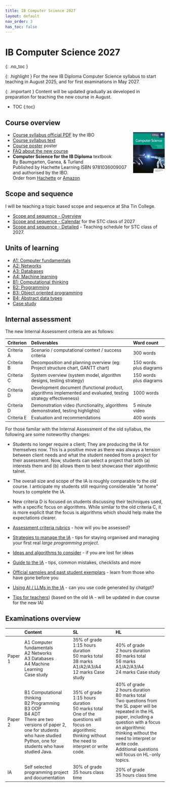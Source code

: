 ```yaml
---
title: IB Computer Science 2027
layout: default
nav_order: 3
has_toc: false
---
```


# IB Computer Science 2027
{: .no_toc }

{: .highlight }
For the new IB Diploma Computer Science syllabus to start teaching in August 2025, and for first examinations in May 2027.

{: .important }
Content will be updated gradually as developed in preparation for teaching the new course in August.

- TOC
{:toc} 

## Course overview
<img style="float: right; width: 100px" src="/assets/ib-compsci-book.png">

* [Course syllabus official PDF](/assets/ib-compsci-guide-en-2025.pdf) by the IBO
* [Course syllabus text](syllabus-content.html)
* [Course poster](/assets/ib-compsci-poster-2025.pdf) poster
* [FAQ about the new course](changes.html)
* **Computer Science for the IB Diploma** textbook<br/>By Baumgarten, Ganea, & Turland<br/>Published by Hachette Learning ISBN 9781036009007 and authorised by the IBO.<br/>Order from [Hachette](https://www.hachettelearning.com/computing-and-it/computer-science-for-the-ib-diploma) or [Amazon](https://www.amazon.com/Computer-Science-Diploma-Paul-Baumgarten/dp/1036009009/)

## Scope and sequence

I will be teaching a topic based scope and sequence at Sha Tin College.

* [Scope and sequence - Overview](sequence-overview.html)
* [Scope and sequence - Calendar](calendar-2025-2027.pdf) for the STC class of 2027
* [Scope and sequence - Detailed](https://docs.google.com/document/d/1MNst1Cdf2V6nCwC61gSUE6G9zhHyAM0oIbup-7-2evM/edit?usp=sharing) - Teaching schedule for STC class of 2027.

## Units of learning

* [A1: Computer fundamentals](a1.html)
* [A2: Networks](a2.html)
* [A3: Databases](a3.html)
* [A4: Machine learning](a4.html)
* [B1: Computational thinking](b1.html)
* [B2: Programming](b2.html)
* [B3: Object oriented programming](b3.html)
* [B4: Abstract data types](b4.html)
* [Case study](case-study.html)

## Internal assessment

The new Internal Assessment criteria are as follows:

| Criterion | Deliverables | Word count |
| :---- | :---- | :---- |
| Criteria A | Scenario / computational context / success criteria | 300 words |
| Criteria B | Decomposition and planning overview (eg: Project structure chart, GANTT chart) | 150 words plus diagrams |
| Criteria C | System overview (system model, algorithm designs, testing strategy) | 150 words plus diagrams |
| Criteria D | Development document (functional product, algorithms implemented and evaluated, testing strategy effectiveness) | 1000 words |
| Criteria D | Demonstration video (functionality, algorithms demonstrated, testing highlights) | 5 minute video |
| Criteria E | Evaluation and recommendations | 400 words |

For those familar with the Internal Assessment of the old syllabus, the following are some noteworthy changes:

* Students no longer require a client; They are producing the IA for themselves now.  This is a positive move as there was always a tension between client needs and what the student needed from a project for their assessment. Now, students can select a project that both (a) interests them and (b) allows them to best showcase their algorithmic talnet.

* The overall size and scope of the IA is roughly comparable to the old course. I anticipate my students still requiring considerable "at home" hours to complete the IA.

* New criteria D is focused on students discussing their techniques used, with a specific focus on algorithms. While similar to the old criteria C, it is more explicit that the focus is algorithms which should help make the expectations clearer.  

* [Assessment criteria rubrics](internal-assessment-crteria.html) - how will you be assessed?
* [Strategies to manage the IA](internal-assessment-strategies.html) - tips for staying organised and managing your first real _large programming project_.
* [Ideas and algorithms to consider](internal-assessment-ideas.html) - if you are lost for ideas
* [Guide to the IA](internal-assessment-guide.html) - tips, common mistakes, checklists and more
* [Official samples and past student exemplars](internal-assessment-exemplars.html) - learn from those who have gone before you
* [Using AI / LLMs in the IA](internal-assessment-llm.html) - can you use code generated by chatgpt?
* [Tips for teachers](https://docs.google.com/document/d/1e0hAIsGFJOCO6sFrl-bq4bJWCOZ51W3ey7dppZUwvlE/edit?tab=t.0)) (based on the old IA - will be updated in due course for the new IA)

## Examinations overview

|  | Content | SL | HL |
| :---- | :---- | :---- | :---- |
| Paper 1 | A1 Computer fundamentals<br>A2 Networks<br>A3 Databases<br>A4 Machine Learning<br>Case study | 35% of grade<br> 1:15 hours duration<br>50 marks total<br>38 marks A1/A2/A3/A4<br>12 marks Case study | 40% of grade<br>2 hours duration<br>80 marks total<br>56 marks A1/A2/A3/A4<br>24 marks Case study |
| Paper 2 | B1 Computational thinking<br>B2 Programming<br>B3 OOP<br>B4 ADT<br>There are two versions of paper 2, one for students who have studied Python, one for students who have studied Java. | 35% of grade<br>1:15 hours duration<br>50 marks total<br>One of the questions will focus on algorithmic thinking without the need to interpret or write code. | 40% of grade<br>2 hours duration<br>80 marks total<br>Two questions from the SL paper will be repeated in the HL paper, including a question with a focus on algorithmic thinking without the need to interpret or write code.<br>Additional questions will focus on HL-only topics. |
| IA | Self selected programming project and documentation | 30% of grade<br>35 hours class time | 20% of grade<br>35 hours class time |
